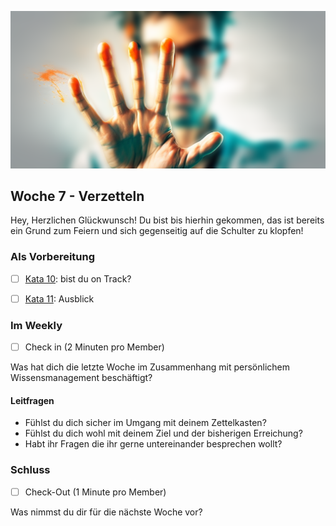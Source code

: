 ![Stopp](images/Boxenstopp.png)

## Woche 7 - Verzetteln

Hey, Herzlichen Glückwunsch! Du bist bis hierhin gekommen, das ist bereits ein Grund zum Feiern und sich gegenseitig auf die Schulter zu klopfen!

### Als Vorbereitung

- [ ] [Kata 10](2-1-Kata-10.md): bist du on Track?

- [ ] [Kata 11](2-1-Kata-11.md): Ausblick

### Im Weekly

- [ ] Check in (2 Minuten pro Member)

Was hat dich die letzte Woche im Zusammenhang mit persönlichem Wissensmanagement beschäftigt?

#### Leitfragen

- Fühlst du dich sicher im Umgang mit deinem Zettelkasten?
- Fühlst du dich wohl mit deinem Ziel und der bisherigen Erreichung?
- Habt ihr Fragen die ihr gerne untereinander besprechen wollt?

### Schluss

- [ ] Check-Out (1 Minute pro Member)

Was nimmst du dir für die nächste Woche vor?


